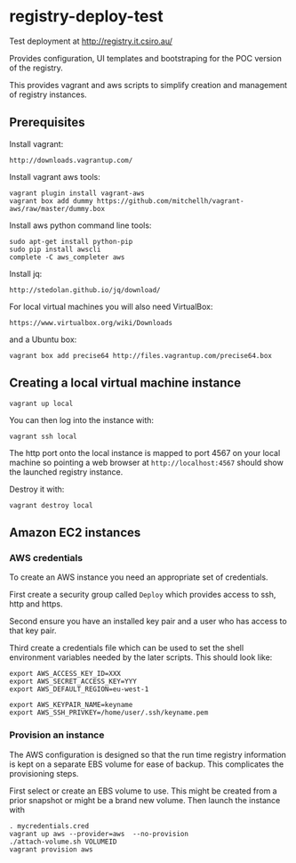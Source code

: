 registry-deploy-test
====================

Test deployment at http://registry.it.csiro.au/

Provides configuration, UI templates and bootstraping for the POC version of the registry. 

This provides vagrant and aws scripts to simplify creation and management of registry instances.

## Prerequisites 

Install vagrant:

    http://downloads.vagrantup.com/

Install vagrant aws tools:

    vagrant plugin install vagrant-aws
    vagrant box add dummy https://github.com/mitchellh/vagrant-aws/raw/master/dummy.box

Install aws python command line tools:

    sudo apt-get install python-pip
    sudo pip install awscli
    complete -C aws_completer aws

Install jq:

    http://stedolan.github.io/jq/download/

For local virtual machines you will also need VirtualBox:

    https://www.virtualbox.org/wiki/Downloads

and a Ubuntu box:

    vagrant box add precise64 http://files.vagrantup.com/precise64.box

## Creating a local virtual machine instance

    vagrant up local

You can then log into the instance with:

    vagrant ssh local

The http port onto the local instance is mapped to port 4567 on your local machine so pointing a web browser at `http://localhost:4567` should show the launched registry instance.

Destroy it with:

    vagrant destroy local

## Amazon EC2 instances

### AWS credentials

To create an AWS instance you need an appropriate set of credentials.

First create a security group called `Deploy` which provides access to ssh, http and https.

Second ensure you have an installed key pair and a user who has access to that key pair.

Third create a credentials file which can be used to set the shell environment variables needed by the later scripts. This should look like:

	export AWS_ACCESS_KEY_ID=XXX
	export AWS_SECRET_ACCESS_KEY=YYY
	export AWS_DEFAULT_REGION=eu-west-1

	export AWS_KEYPAIR_NAME=keyname
	export AWS_SSH_PRIVKEY=/home/user/.ssh/keyname.pem

### Provision an instance

The AWS configuration is designed so that the run time registry information is kept on a separate EBS volume for ease of backup. This complicates the provisioning steps. 

First select or create an EBS volume to use. This might be created from a prior snapshot or might be a brand new volume. Then launch the instance with

    . mycredentials.cred
    vagrant up aws --provider=aws  --no-provision
    ./attach-volume.sh VOLUMEID
    vagrant provision aws

